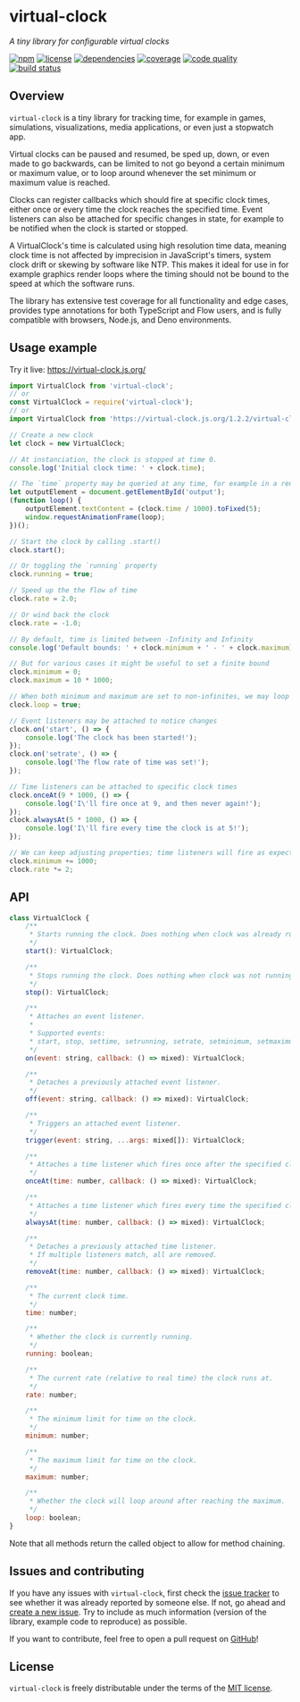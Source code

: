 # virtual-clock

*A tiny library for configurable virtual clocks*

[![npm](https://badgen.net/npm/v/virtual-clock)](https://www.npmjs.com/package/virtual-clock)
[![license](https://badgen.net/github/license/dvdgiessen/virtual-clock)](https://github.com/DvdGiessen/virtual-clock/blob/master/LICENSE)
[![dependencies](https://badgen.net/david/dep/dvdgiessen/virtual-clock)](https://david-dm.org/DvdGiessen/virtual-clock)
[![coverage](https://badgen.net/codecov/c/github/dvdgiessen/virtual-clock)](https://codecov.io/gh/DvdGiessen/virtual-clock)
[![code quality](https://badgen.net/codacy/grade/bae573f4dab14b01af199ad21c810318)](https://www.codacy.com/app/github_94/virtual-clock)
[![build status](https://travis-ci.org/DvdGiessen/virtual-clock.svg?branch=master)](https://travis-ci.org/DvdGiessen/virtual-clock)

## Overview

`virtual-clock` is a tiny library for tracking time, for example in games,
simulations, visualizations, media applications, or even just a stopwatch app.

Virtual clocks can be paused and resumed, be sped up, down, or even made to go
backwards, can be limited to not go beyond a certain minimum or maximum value,
or to loop around whenever the set minimum or maximum value is reached.

Clocks can register callbacks which should fire at specific clock times, either
once or every time the clock reaches the specified time. Event listeners can
also be attached for specific changes in state, for example to be notified when
the clock is started or stopped.

A VirtualClock's time is calculated using high resolution time data, meaning
clock time is not affected by imprecision in JavaScript's timers, system clock
drift or skewing by software like NTP. This makes it ideal for use in for
example graphics render loops where the timing should not be bound to the speed
at which the software runs.

The library has extensive test coverage for all functionality and edge cases,
provides type annotations for both TypeScript and Flow users, and is fully
compatible with browsers, Node.js, and Deno environments.

## Usage example

Try it live: https://virtual-clock.js.org/

```js
import VirtualClock from 'virtual-clock';
// or
const VirtualClock = require('virtual-clock');
// or
import VirtualClock from 'https://virtual-clock.js.org/1.2.2/virtual-clock.mjs';

// Create a new clock
let clock = new VirtualClock;

// At instanciation, the clock is stopped at time 0.
console.log('Initial clock time: ' + clock.time);

// The `time` property may be queried at any time, for example in a render loop
let outputElement = document.getElementById('output');
(function loop() {
    outputElement.textContent = (clock.time / 1000).toFixed(5);
    window.requestAnimationFrame(loop);
})();

// Start the clock by calling .start()
clock.start();

// Or toggling the `running` property
clock.running = true;

// Speed up the the flow of time
clock.rate = 2.0;

// Or wind back the clock
clock.rate = -1.0;

// By default, time is limited between -Infinity and Infinity
console.log('Default bounds: ' + clock.minimum + ' - ' + clock.maximum);

// But for various cases it might be useful to set a finite bound
clock.minimum = 0;
clock.maximum = 10 * 1000;

// When both minimum and maximum are set to non-infinites, we may loop time
clock.loop = true;

// Event listeners may be attached to notice changes
clock.on('start', () => {
    console.log('The clock has been started!');
});
clock.on('setrate', () => {
    console.log('The flow rate of time was set!');
});

// Time listeners can be attached to specific clock times
clock.onceAt(9 * 1000, () => {
    console.log('I\'ll fire once at 9, and then never again!');
});
clock.alwaysAt(5 * 1000, () => {
    console.log('I\'ll fire every time the clock is at 5!');
});

// We can keep adjusting properties; time listeners will fire as expected
clock.minimum += 1000;
clock.rate *= 2;
```

## API

```js
class VirtualClock {
    /**
     * Starts running the clock. Does nothing when clock was already running.
     */
    start(): VirtualClock;

    /**
     * Stops running the clock. Does nothing when clock was not running.
     */
    stop(): VirtualClock;

    /**
     * Attaches an event listener.
     *
     * Supported events:
     * start, stop, settime, setrunning, setrate, setminimum, setmaximum, setloop
     */
    on(event: string, callback: () => mixed): VirtualClock;

    /**
     * Detaches a previously attached event listener.
     */
    off(event: string, callback: () => mixed): VirtualClock;

    /**
     * Triggers an attached event listener.
     */
    trigger(event: string, ...args: mixed[]): VirtualClock;

    /**
     * Attaches a time listener which fires once after the specified clock time has passed.
     */
    onceAt(time: number, callback: () => mixed): VirtualClock;

    /**
     * Attaches a time listener which fires every time the specified clock time has passed.
     */
    alwaysAt(time: number, callback: () => mixed): VirtualClock;

    /**
     * Detaches a previously attached time listener.
     * If multiple listeners match, all are removed.
     */
    removeAt(time: number, callback: () => mixed): VirtualClock;

    /**
     * The current clock time.
     */
    time: number;

    /**
     * Whether the clock is currently running.
     */
    running: boolean;

    /**
     * The current rate (relative to real time) the clock runs at.
     */
    rate: number;

    /**
     * The minimum limit for time on the clock.
     */
    minimum: number;

    /**
     * The maximum limit for time on the clock.
     */
    maximum: number;

    /**
     * Whether the clock will loop around after reaching the maximum.
     */
    loop: boolean;
}
```

Note that all methods return the called object to allow for method chaining.

## Issues and contributing

If you have any issues with `virtual-clock`, first check the [issue tracker](
https://github.com/DvdGiessen/virtual-clock/issues) to see whether it was
already reported by someone else. If not, go ahead and [create a new issue](
https://github.com/DvdGiessen/virtual-clock/issues/new). Try to include as much
information (version of the library, example code to reproduce) as possible.

If you want to contribute, feel free to open a pull request on [GitHub](
https://github.com/DvdGiessen/virtual-clock)!

## License

`virtual-clock` is freely distributable under the terms of the
[MIT license](https://github.com/DvdGiessen/virtual-clock/blob/master/LICENSE).

